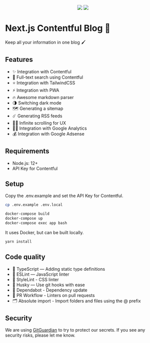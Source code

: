 <p align="center">
<img src="https://img.shields.io/badge/PRS-Welcome-7D83FD" />

<img src="https://img.shields.io/badge/LICENSE-MIT-7D83FD" />
</p>

# Next.js Contentful Blog 💍

Keep all your information in one blog 🖌

## Features
- ✨ Integration with Contentful
- 🔎 Full-text search using Contentful
- ⭐️ Integration with TailwindCSS
- ⚡️ Integration with PWA
- 🔥 Awesome markdown parser
- 🌗 Switching dark mode
- 🗺 Generating a sitemap
- ☄️ Generating RSS feeds
- 🏄‍♂️ Infinite scrolling for UX
- 👩‍🎓 Integration with Google Analytics
- 💰 Integration with Google Adsense

## Requirements
- Node.js: 12+
- API Key for Contentful

## Setup

Copy the .env.example and set the API Key for Contentful.

```sh
cp .env.example .env.local
```

```sh
docker-compose build
docker-compose up
docker-compose exec app bash
```

It uses Docker, but can be built locally.

```sh
yarn install
```

## Code quality
- 🔶 TypeScript — Adding static type definitions
- 📏 ESLint — JavaScript linter
- 💖 StyleLint - CSS linter
- 🐶 Husky — Use git hooks with ease
- 🤖 Dependabot - Dependency update
- 👷 PR Workflow - Linters on pull requests
- 🗂 Absolute import - Import folders and files using the @ prefix

## Security
We are using [GitGuardian](https://www.gitguardian.com/) to try to protect our secrets. If you see any security risks, please let me know.